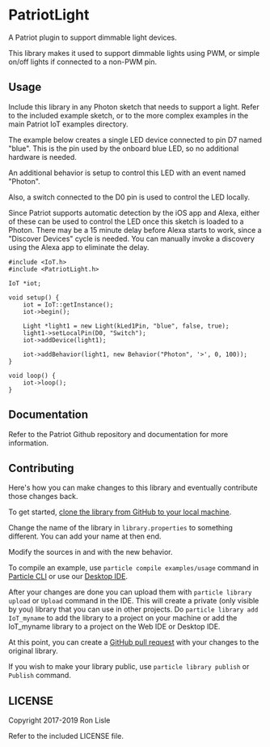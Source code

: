 # PatriotLight

A Patriot plugin to support dimmable light devices.

This library makes it used to support dimmable lights using PWM,
or simple on/off lights if connected to a non-PWM pin.

## Usage

Include this library in any Photon sketch that needs to support a light.
Refer to the included example sketch, or to the more complex examples
in the main Patriot IoT examples directory.

The example below creates a single LED device connected to pin D7 named "blue".
This is the pin used by the onboard blue LED, so no additional
hardware is needed.

An additional behavior is setup to control this LED with an event named "Photon".

Also, a switch connected to the D0 pin is used to control the LED locally.

Since Patriot supports automatic detection by the iOS app and Alexa,
either of these can be used to control the LED once this sketch is
loaded to a Photon. There may be a 15 minute delay before Alexa starts
to work, since a "Discover Devices" cycle is needed. You can manually
invoke a discovery using the Alexa app to eliminate the delay.


```
#include <IoT.h>
#include <PatriotLight.h>

IoT *iot;

void setup() {
    iot = IoT::getInstance();
    iot->begin();

    Light *light1 = new Light(kLed1Pin, "blue", false, true);
    light1->setLocalPin(D0, "Switch");
    iot->addDevice(light1);

    iot->addBehavior(light1, new Behavior("Photon", '>', 0, 100));
}

void loop() {
    iot->loop();
}
```

## Documentation

Refer to the Patriot Github repository and documentation for more
information.


## Contributing

Here's how you can make changes to this library and eventually contribute those changes back.

To get started, [clone the library from GitHub to your local machine](https://help.github.com/articles/cloning-a-repository/).

Change the name of the library in `library.properties` to something different. You can add your name at then end.

Modify the sources in <src> and <examples> with the new behavior.

To compile an example, use `particle compile examples/usage` command in [Particle CLI](https://docs.particle.io/guide/tools-and-features/cli#update-your-device-remotely) or use our [Desktop IDE](https://docs.particle.io/guide/tools-and-features/dev/#compiling-code).

After your changes are done you can upload them with `particle library upload` or `Upload` command in the IDE. This will create a private (only visible by you) library that you can use in other projects. Do `particle library add IoT_myname` to add the library to a project on your machine or add the IoT_myname library to a project on the Web IDE or Desktop IDE.

At this point, you can create a [GitHub pull request](https://help.github.com/articles/about-pull-requests/) with your changes to the original library.

If you wish to make your library public, use `particle library publish` or `Publish` command.

## LICENSE
Copyright 2017-2019 Ron Lisle

Refer to the included LICENSE file.
